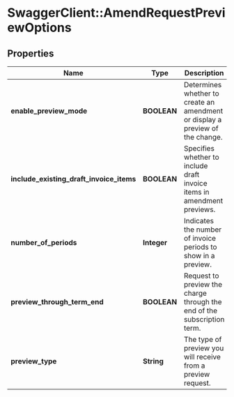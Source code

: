 # SwaggerClient::AmendRequestPreviewOptions

## Properties
Name | Type | Description | Notes
------------ | ------------- | ------------- | -------------
**enable_preview_mode** | **BOOLEAN** |  Determines whether to create an amendment or display a preview of the change. | [optional] 
**include_existing_draft_invoice_items** | **BOOLEAN** |  Specifies whether to include draft invoice items in amendment previews. | [optional] 
**number_of_periods** | **Integer** |  Indicates the number of invoice periods to show in a preview. | [optional] 
**preview_through_term_end** | **BOOLEAN** |  Request to preview the charge through the end of the subscription term. | [optional] 
**preview_type** | **String** |  The type of preview you will receive from a preview request. | [optional] 


